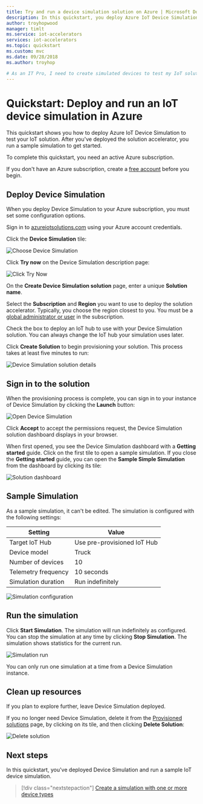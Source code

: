 ```yaml
---
title: Try and run a device simulation solution on Azure | Microsoft Docs
description: In this quickstart, you deploy Azure IoT Device Simulation and run a simulation
author: troyhopwood
manager: timlt
ms.service: iot-accelerators
services: iot-accelerators
ms.topic: quickstart
ms.custom: mvc
ms.date: 09/28/2018
ms.author: troyhop

# As an IT Pro, I need to create simulated devices to test my IoT solution.
---
```


# Quickstart: Deploy and run an IoT device simulation in Azure

This quickstart shows you how to deploy Azure IoT Device Simulation to test your IoT solution. After you've deployed the solution accelerator, you run a sample simulation to get started.

To complete this quickstart, you need an active Azure subscription.

If you don't have an Azure subscription, create a [free account](https://azure.microsoft.com/free/?WT.mc_id=A261C142F) before you begin.

## Deploy Device Simulation

When you deploy Device Simulation to your Azure subscription, you must set some configuration options.

Sign in to [azureiotsolutions.com](https://www.azureiotsolutions.com/Accelerators) using your Azure account credentials.

Click the **Device Simulation** tile:

![Choose Device Simulation](./media/quickstart-device-simulation-deploy/devicesimulation.png)

Click **Try now** on the Device Simulation description page:

![Click Try Now](./media/quickstart-device-simulation-deploy/devicesimulationPDP.png)

On the **Create Device Simulation solution** page, enter a unique **Solution name**.

Select the **Subscription** and **Region** you want to use to deploy the solution accelerator. Typically, you choose the region closest to you. You must be a [global administrator or user](iot-accelerators-permissions.md) in the subscription.

Check the box to deploy an IoT hub to use with your Device Simulation solution. You can always change the IoT hub your simulation uses later.

Click **Create Solution** to begin provisioning your solution. This process takes at least five minutes to run:

![Device Simulation solution details](./media/quickstart-device-simulation-deploy/createform.png)

## Sign in to the solution

When the provisioning process is complete, you can sign in to your instance of Device Simulation by clicking the **Launch** button:

![Open Device Simulation](./media/quickstart-device-simulation-deploy/choosenew.png)

Click **Accept** to accept the permissions request, the Device Simulation solution dashboard displays in your browser.

When first opened, you see the Device Simulation dashboard with a **Getting started** guide. Click on the first tile to open a sample simulation. If you close the **Getting started** guide, you can open the **Sample Simple Simulation** from the dashboard by clicking its tile:

![Solution dashboard](./media/quickstart-device-simulation-deploy/GettingStarted.png)

## Sample Simulation

As a sample simulation, it can't be edited. The simulation is configured with the following settings:

| Setting             | Value                       |
| ------------------- | --------------------------- |
| Target IoT Hub      | Use pre-provisioned IoT Hub |
| Device model        | Truck                       |
| Number of devices   | 10                          |
| Telemetry frequency | 10 seconds                  |
| Simulation duration | Run indefinitely            |

![Simulation configuration](./media/quickstart-device-simulation-deploy/SampleSimulation.png)

## Run the simulation

Click **Start Simulation**. The simulation will run indefinitely as configured. You can stop the simulation at any time by clicking **Stop Simulation**. The simulation shows statistics for the current run.

![Simulation run](./media/quickstart-device-simulation-deploy/runningsimulation.png)

You can only run one simulation at a time from a Device Simulation instance.

## Clean up resources

If you plan to explore further, leave Device Simulation deployed.

If you no longer need Device Simulation, delete it from the [Provisioned solutions](https://www.azureiotsolutions.com/Accelerators#dashboard) page, by clicking on its tile, and then clicking **Delete Solution**:

![Delete solution](media/quickstart-device-simulation-deploy/deletesolution.png)

## Next steps

In this quickstart, you've deployed Device Simulation and run a sample IoT device simulation.

> [!div class="nextstepaction"]
> [Create a simulation with one or more device types](iot-accelerators-device-simulation-create-simulation.md)
